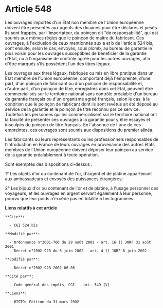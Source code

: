 # Article 548

Les ouvrages importés d'un Etat non membre de l'Union européenne doivent être présentés aux agents des douanes pour être
déclarés et pesés. Ils sont frappés, par l'importateur, du poinçon dit "de responsabilité", qui est soumis aux mêmes règles
que le poinçon de maître du fabricant. Ces ouvrages, à l'exclusion de ceux mentionnés aux a et b de l'article 524 bis, sont
ensuite, selon le cas, envoyés, sous plomb, au bureau de garantie le plus voisin pour les ouvrages susceptibles de bénéficier
de la garantie d'Etat, ou à l'organisme de contrôle agréé pour les autres ouvrages, afin d'être marqués s'ils possèdent l'un
des titres légaux.

Les ouvrages aux titres légaux, fabriqués ou mis en libre pratique dans un Etat membre de l'Union européenne, comportant déjà
l'empreinte, d'une part, d'un poinçon de fabricant ou d'un poinçon de responsabilité et, d'autre part, d'un poinçon de titre,
enregistrés dans cet Etat, peuvent être commercialisés sur le territoire national sans contrôle préalable d'un bureau de
garantie français ou d'un organisme agréé français, selon le cas, à la condition que le poinçon de fabricant dont ils sont
revêtus ait été déposé au service de la garantie et le poinçon de titre reconnu par ce service. Toutefois les personnes qui
les commercialisent sur le territoire national ont la faculté de présenter ces ouvrages à la garantie pour y être essayés et
insculpés du poinçon de titre français. En l'absence de l'une de ces empreintes, ces ouvrages sont soumis aux dispositions du
premier alinéa.

Les fabricants ou leurs représentants ou les professionnels responsables de l'introduction en France de leurs ouvrages en
provenance des autres Etats membres de l'Union européenne doivent déposer leur poinçon au service de la garantie
préalablement à toute opération.

Sont exemptés des dispositions ci-dessus :

1° Les objets d'or ou contenant de l'or, d'argent et de platine appartenant aux ambassadeurs et envoyés des puissances
étrangères;

2° Les bijoux d'or ou contenant de l'or et de platine, à l'usage personnel des voyageurs, et les ouvrages en argent servant
également à leur personne, pourvu que leur poids n'excède pas en totalité 5 hectogrammes.

**Liens relatifs à cet article**

	**Cite**:

	  - CGI 524 bis

	**Modifié par**:

	  - Ordonnance n°2001-766 du 29 août 2001 - art. 16 () JORF 31 août 2001
	  - Décret n°2002-923 du 6 juin 2002 - art. 4 () JORF 8 juin 2002

	**Codifié par**:

	  - Décret n°2002-923 2002-06-06

	**Cité par**:

	  - Code général des impôts, CGI. - art. 549 (V)

	**Liens**:

	  - HISTO: Edition du 31 mars 2002
